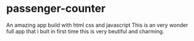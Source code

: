 # passenger-counter
An amazing app  build with html css and javascript
This is an very wonder full app that i bult in first time this is very beutiful and charming.

